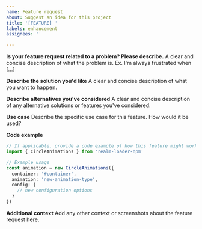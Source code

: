```yaml
---
name: Feature request
about: Suggest an idea for this project
title: '[FEATURE] '
labels: enhancement
assignees: ''

---
```


**Is your feature request related to a problem? Please describe.**
A clear and concise description of what the problem is. Ex. I'm always frustrated when [...]

**Describe the solution you'd like**
A clear and concise description of what you want to happen.

**Describe alternatives you've considered**
A clear and concise description of any alternative solutions or features you've considered.

**Use case**
Describe the specific use case for this feature. How would it be used?

**Code example**
```typescript
// If applicable, provide a code example of how this feature might work
import { CircleAnimations } from 'realm-loader-npm'

// Example usage
const animation = new CircleAnimations({
  container: '#container',
  animation: 'new-animation-type',
  config: {
    // new configuration options
  }
})
```

**Additional context**
Add any other context or screenshots about the feature request here.
